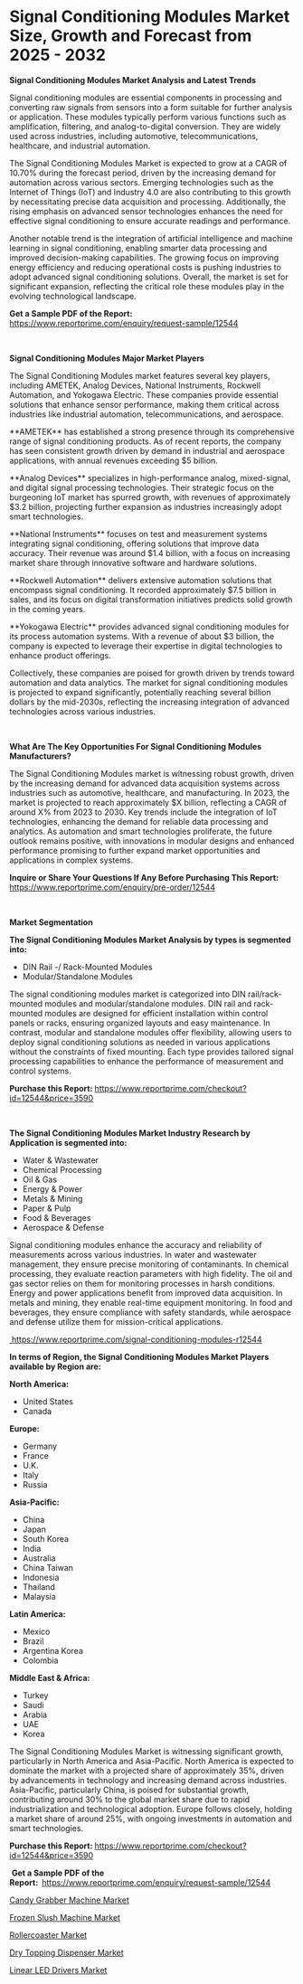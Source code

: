 <p><h1>Signal Conditioning Modules Market Size, Growth and Forecast from 2025 - 2032</h1></p><p><strong>Signal Conditioning Modules Market Analysis and Latest Trends</strong></p>
<p><p>Signal conditioning modules are essential components in processing and converting raw signals from sensors into a form suitable for further analysis or application. These modules typically perform various functions such as amplification, filtering, and analog-to-digital conversion. They are widely used across industries, including automotive, telecommunications, healthcare, and industrial automation.</p><p>The Signal Conditioning Modules Market is expected to grow at a CAGR of 10.70% during the forecast period, driven by the increasing demand for automation across various sectors. Emerging technologies such as the Internet of Things (IoT) and Industry 4.0 are also contributing to this growth by necessitating precise data acquisition and processing. Additionally, the rising emphasis on advanced sensor technologies enhances the need for effective signal conditioning to ensure accurate readings and performance. </p><p>Another notable trend is the integration of artificial intelligence and machine learning in signal conditioning, enabling smarter data processing and improved decision-making capabilities. The growing focus on improving energy efficiency and reducing operational costs is pushing industries to adopt advanced signal conditioning solutions. Overall, the market is set for significant expansion, reflecting the critical role these modules play in the evolving technological landscape.</p></p>
<p><strong>Get a Sample PDF of the Report:&nbsp;</strong> <a href="https://www.reportprime.com/enquiry/request-sample/12544?utm_campaign=2886&utm_medium=2&utm_source=Github&utm_content=ia&utm_term=18032025&utm_id=signal-conditioning-modules">https://www.reportprime.com/enquiry/request-sample/12544</a></p>
<p>&nbsp;</p>
<p><strong>Signal Conditioning Modules Major Market Players</strong></p>
<p><p>The Signal Conditioning Modules market features several key players, including AMETEK, Analog Devices, National Instruments, Rockwell Automation, and Yokogawa Electric. These companies provide essential solutions that enhance sensor performance, making them critical across industries like industrial automation, telecommunications, and aerospace.</p><p>**AMETEK** has established a strong presence through its comprehensive range of signal conditioning products. As of recent reports, the company has seen consistent growth driven by demand in industrial and aerospace applications, with annual revenues exceeding $5 billion.</p><p>**Analog Devices** specializes in high-performance analog, mixed-signal, and digital signal processing technologies. Their strategic focus on the burgeoning IoT market has spurred growth, with revenues of approximately $3.2 billion, projecting further expansion as industries increasingly adopt smart technologies.</p><p>**National Instruments** focuses on test and measurement systems integrating signal conditioning, offering solutions that improve data accuracy. Their revenue was around $1.4 billion, with a focus on increasing market share through innovative software and hardware solutions.</p><p>**Rockwell Automation** delivers extensive automation solutions that encompass signal conditioning. It recorded approximately $7.5 billion in sales, and its focus on digital transformation initiatives predicts solid growth in the coming years.</p><p>**Yokogawa Electric** provides advanced signal conditioning modules for its process automation systems. With a revenue of about $3 billion, the company is expected to leverage their expertise in digital technologies to enhance product offerings.</p><p>Collectively, these companies are poised for growth driven by trends toward automation and data analytics. The market for signal conditioning modules is projected to expand significantly, potentially reaching several billion dollars by the mid-2030s, reflecting the increasing integration of advanced technologies across various industries.</p></p>
<p>&nbsp;</p>
<p><strong>What Are The Key Opportunities For Signal Conditioning Modules Manufacturers?</strong></p>
<p><p>The Signal Conditioning Modules market is witnessing robust growth, driven by the increasing demand for advanced data acquisition systems across industries such as automotive, healthcare, and manufacturing. In 2023, the market is projected to reach approximately $X billion, reflecting a CAGR of around X% from 2023 to 2030. Key trends include the integration of IoT technologies, enhancing the demand for reliable data processing and analytics. As automation and smart technologies proliferate, the future outlook remains positive, with innovations in modular designs and enhanced performance promising to further expand market opportunities and applications in complex systems.</p></p>
<p><strong>Inquire or Share Your Questions If Any Before Purchasing This Report:</strong> <a href="https://www.reportprime.com/enquiry/pre-order/12544?utm_campaign=2886&utm_medium=2&utm_source=Github&utm_content=ia&utm_term=18032025&utm_id=signal-conditioning-modules">https://www.reportprime.com/enquiry/pre-order/12544</a></p>
<p>&nbsp;</p>
<p><strong>Market Segmentation</strong></p>
<p><strong>The Signal Conditioning Modules Market Analysis by types is segmented into:</strong></p>
<p><ul><li>DIN Rail -/ Rack-Mounted Modules</li><li>Modular/Standalone Modules</li></ul></p>
<p><p>The signal conditioning modules market is categorized into DIN rail/rack-mounted modules and modular/standalone modules. DIN rail and rack-mounted modules are designed for efficient installation within control panels or racks, ensuring organized layouts and easy maintenance. In contrast, modular and standalone modules offer flexibility, allowing users to deploy signal conditioning solutions as needed in various applications without the constraints of fixed mounting. Each type provides tailored signal processing capabilities to enhance the performance of measurement and control systems.</p></p>
<p><strong>Purchase this Report:&nbsp;</strong><a href="https://www.reportprime.com/checkout?id=12544&price=3590&utm_campaign=2886&utm_medium=2&utm_source=Github&utm_content=ia&utm_term=18032025&utm_id=signal-conditioning-modules">https://www.reportprime.com/checkout?id=12544&price=3590</a></p>
<p>&nbsp;</p>
<p><strong>The Signal Conditioning Modules Market Industry Research by Application is segmented into:</strong></p>
<p><ul><li>Water & Wastewater</li><li>Chemical Processing</li><li>Oil & Gas</li><li>Energy & Power</li><li>Metals & Mining</li><li>Paper & Pulp</li><li>Food & Beverages</li><li>Aerospace & Defense</li></ul></p>
<p><p>Signal conditioning modules enhance the accuracy and reliability of measurements across various industries. In water and wastewater management, they ensure precise monitoring of contaminants. In chemical processing, they evaluate reaction parameters with high fidelity. The oil and gas sector relies on them for monitoring processes in harsh conditions. Energy and power applications benefit from improved data acquisition. In metals and mining, they enable real-time equipment monitoring. In food and beverages, they ensure compliance with safety standards, while aerospace and defense utilize them for mission-critical applications.</p></p>
<p><a href="https://www.reportprime.com/signal-conditioning-modules-r12544?utm_campaign=2886&utm_medium=2&utm_source=Github&utm_content=ia&utm_term=18032025&utm_id=signal-conditioning-modules">&nbsp;https://www.reportprime.com/signal-conditioning-modules-r12544</a></p>
<p><strong>In terms of Region, the Signal Conditioning Modules Market Players available by Region are:</strong></p>
<p>
    <p> <strong> North America: </strong>
        <ul>
            <li>United States</li>
            <li>Canada</li>
        </ul>
        </p> 
    <p> <strong> Europe: </strong>
        <ul>
            <li>Germany</li>
            <li>France</li>
            <li>U.K.</li>
            <li>Italy</li>
            <li>Russia</li>
        </ul>
        </p> 
    <p> <strong> Asia-Pacific: </strong>
        <ul>
            <li>China</li>
            <li>Japan</li>
            <li>South Korea</li>
            <li>India</li>
            <li>Australia</li>
            <li>China Taiwan</li>
            <li>Indonesia</li>
            <li>Thailand</li>
            <li>Malaysia</li>
        </ul>
        </p> 
    <p> <strong> Latin America: </strong>
        <ul>
            <li>Mexico</li>
            <li>Brazil</li>
            <li>Argentina Korea</li>
            <li>Colombia</li>
        </ul>
        </p> 
    <p> <strong> Middle East & Africa: </strong>
        <ul>
            <li>Turkey</li>
            <li>Saudi</li>
            <li>Arabia</li>
            <li>UAE</li>
            <li>Korea</li>
        </ul>
    </p>
    </p>
<p><p>The Signal Conditioning Modules Market is witnessing significant growth, particularly in North America and Asia-Pacific. North America is expected to dominate the market with a projected share of approximately 35%, driven by advancements in technology and increasing demand across industries. Asia-Pacific, particularly China, is poised for substantial growth, contributing around 30% to the global market share due to rapid industrialization and technological adoption. Europe follows closely, holding a market share of around 25%, with ongoing investments in automation and smart technologies.</p></p>
<p><strong>Purchase this Report: </strong><a href="https://www.reportprime.com/checkout?id=12544&price=3590&utm_campaign=2886&utm_medium=2&utm_source=Github&utm_content=ia&utm_term=18032025&utm_id=signal-conditioning-modules">https://www.reportprime.com/checkout?id=12544&price=3590</a></p>
<p>&nbsp;<strong>Get a Sample PDF of the Report:&nbsp;&nbsp;</strong><a href="https://www.reportprime.com/enquiry/request-sample/12544?utm_campaign=2886&utm_medium=2&utm_source=Github&utm_content=ia&utm_term=18032025&utm_id=signal-conditioning-modules">https://www.reportprime.com/enquiry/request-sample/12544</a></p>
<p><strong></strong></p>
<p><p><a href="https://www.linkedin.com/pulse/candy-grabber-machine-market-research-report-business-insights-clkcf?utm_campaign=2886&utm_medium=2&utm_source=Github&utm_content=ia&utm_term=18032025&utm_id=signal-conditioning-modules">Candy Grabber Machine Market</a></p><p><a href="https://www.linkedin.com/pulse/complete-analysis-frozen-slush-machine-markets-size-share-revenue-6gjzf?utm_campaign=2886&utm_medium=2&utm_source=Github&utm_content=ia&utm_term=18032025&utm_id=signal-conditioning-modules">Frozen Slush Machine Market</a></p><p><a href="https://www.linkedin.com/pulse/global-perspective-rollercoaster-market-aforecastcagr-96from-9hiaf?utm_campaign=2886&utm_medium=2&utm_source=Github&utm_content=ia&utm_term=18032025&utm_id=signal-conditioning-modules">Rollercoaster Market</a></p><p><a href="https://www.linkedin.com/pulse/dry-topping-dispenser-market-size-share-growth-analysis-type-ztapf?utm_campaign=2886&utm_medium=2&utm_source=Github&utm_content=ia&utm_term=18032025&utm_id=signal-conditioning-modules">Dry Topping Dispenser Market</a></p><p><a href="https://github.com/triattwood9919/Market-Research-Report-List-1/blob/main/linear-led-drivers-market.md?utm_campaign=2886&utm_medium=2&utm_source=Github&utm_content=ia&utm_term=18032025&utm_id=signal-conditioning-modules">Linear LED Drivers Market</a></p></p>